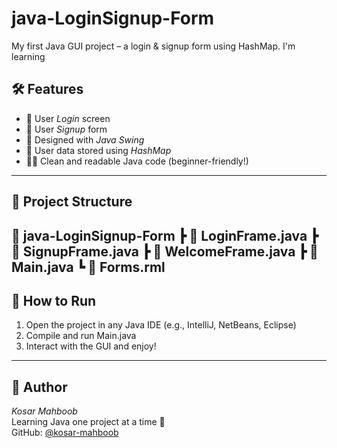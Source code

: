 # java-LoginSignup-Form
 My first Java GUI project – a login &amp; signup form using HashMap. I'm learning


## 🛠 Features

- 🔐 User *Login* screen  
- 📝 User *Signup* form  
- 🎨 Designed with *Java Swing*  
- 💾 User data stored using *HashMap*  
- 👩‍💻 Clean and readable Java code (beginner-friendly!)

---

## 📁 Project Structure
  📂 java-LoginSignup-Form
┣ 📄 LoginFrame.java
┣ 📄 SignupFrame.java
┣ 📄 WelcomeFrame.java
┣ 📄 Main.java
┗ 📄 Forms.rml 
---

## 🚀 How to Run

1. Open the project in any Java IDE (e.g., IntelliJ, NetBeans, Eclipse)  
2. Compile and run Main.java  
3. Interact with the GUI and enjoy!

---
## 💬 Author

*Kosar Mahboob*  
Learning Java one project at a time 💜  
GitHub: [@kosar-mahboob](https://github.com/kosar-mahboob)
